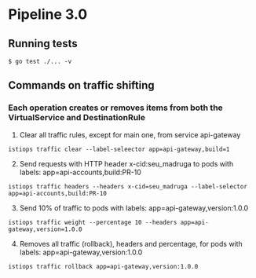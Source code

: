 # Pipeline 3.0

## Running tests

`$ go test ./... -v`

## Commands on traffic shifting

### Each operation creates or removes items from both the VirtualService and DestinationRule

1. Clear all traffic rules, except for main one, from service api-gateway

`istiops traffic clear --label-seleector app=api-gateway,build=1`

2. Send requests with HTTP header x-cid:seu_madruga to pods with labels: app=api-accounts,build:PR-10

`istiops traffic headers --headers x-cid=seu_madruga --label-selector app=api-accounts,build:PR-10`

3. Send 10% of traffic to pods with labels: app=api-gateway,version:1.0.0

`istiops traffic weight --percentage 10 --headers app=api-gateway,version=1.0.0`

4. Removes all traffic (rollback), headers and percentage, for pods with labels: app=api-gateway,version:1.0.0

`istiops traffic rollback app=api-gateway,version:1.0.0`
